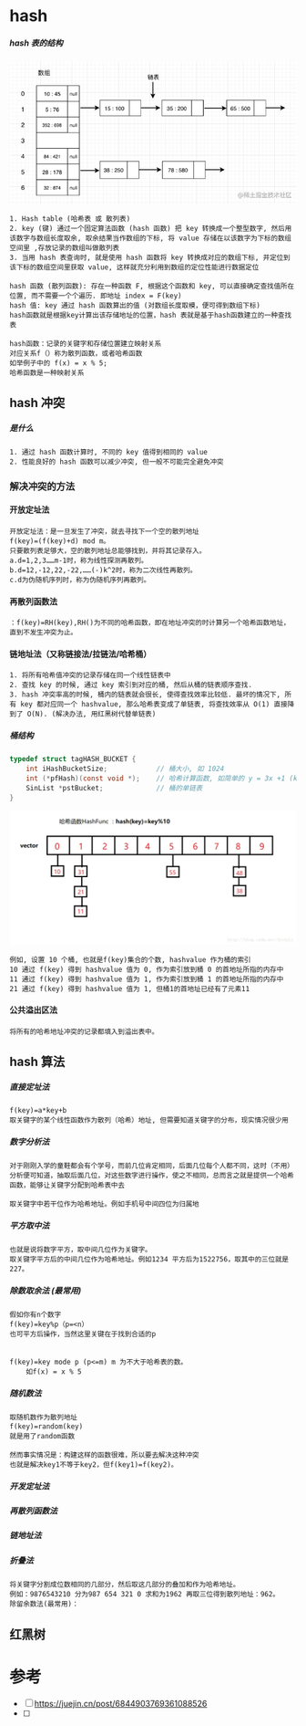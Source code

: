 # hash

##### hash 表的结构

<img src=".\image\hash表的结构.png" alt="hash表的结构" style="zoom:80%;" />



```
1. Hash table (哈希表 或 散列表)
2. key (键) 通过一个固定算法函数 (hash 函数) 把 key 转换成一个整型数字, 然后用该数字与数组长度取余, 取余结果当作数组的下标, 将 value 存储在以该数字为下标的数组空间里 ,存放记录的数组叫做散列表
3. 当用 hash 表查询时, 就是使用 hash 函数将 key 转换成对应的数组下标, 并定位到该下标的数组空间里获取 value, 这样就充分利用到数组的定位性能进行数据定位

hash 函数 (散列函数): 存在一种函数 F, 根据这个函数和 key, 可以直接确定查找值所在位置, 而不需要一个个遍历. 即地址 index = F(key)
hash 值: key 通过 hash 函数算出的值 (对数组长度取模，便可得到数组下标)
hash函数就是根据key计算出该存储地址的位置，hash 表就是基于hash函数建立的一种查找表

hash函数：记录的关键字和存储位置建立映射关系
对应关系f（）称为散列函数，或者哈希函数
如举例子中的 f(x) = x % 5;
哈希函数是一种映射关系
```

## hash 冲突

##### 是什么

```
1. 通过 hash 函数计算时, 不同的 key 值得到相同的 value
2. 性能良好的 hash 函数可以减少冲突, 但一般不可能完全避免冲突
```

### 解决冲突的方法

#### 开放定址法

```
开放定址法：是一旦发生了冲突，就去寻找下一个空的散列地址
f(key)=(f(key)+d) mod m。
只要散列表足够大，空的散列地址总能够找到，并将其记录存入。
a.d=1,2,3……m-1时，称为线性探测再散列。
b.d=12,-12,22,-22,……(-)k^2时，称为二次线性再散列。
c.d为伪随机序列时，称为伪随机序列再散列。
```

#### 再散列函数法

```
：f(key)=RH(key),RH()为不同的哈希函数，即在地址冲突的时计算另一个哈希函数地址，直到不发生冲突为止。
```

#### 链地址法（又称链接法/拉链法/哈希桶）

```
1. 将所有哈希值冲突的记录存储在同一个线性链表中
2. 查找 key 的时候, 通过 key 索引到对应的桶, 然后从桶的链表顺序查找. 
3. hash 冲突率高的时候, 桶内的链表就会很长, 使得查找效率比较低. 最坏的情况下, 所有 key 都对应同一个 hashvalue, 那么哈希表变成了单链表, 将查找效率从 O(1) 直接降到了 O(N). (解决办法, 用红黑树代替单链表)
```

##### 桶结构

```c
typedef struct tagHASH_BUCKET {
	int iHashBucketSize; 			// 桶大小, 如 1024
	int (*pfHash)(const void *); 	// 哈希计算函数, 如简单的 y = 3x +1 (key=1时，value = 4 value就是索引) 
	SinList *pstBucket; 			// 桶的单链表
}
```

<img src=".\image\hash冲突.webp" alt="hash冲突" style="zoom:50%;" />

```
例如, 设置 10 个桶, 也就是f(key)集合的个数, hashvalue 作为桶的索引
10 通过 f(key) 得到 hashvalue 值为 0, 作为索引放到桶 0 的首地址所指的内存中
11 通过 f(key) 得到 hashvalue 值为 1, 作为索引放到桶 1 的首地址所指的内存中
21 通过 f(key) 得到 hashvalue 值为 1, 但桶1的首地址已经有了元素11
```





#### 公共溢出区法

```
将所有的哈希地址冲突的记录都填入到溢出表中。
```



## hash 算法

##### 直接定址法

```
f(key)=a*key+b
取关键字的某个线性函数作为散列（哈希）地址, 但需要知道关键字的分布，现实情况很少用
```

##### 数字分析法

```
对于刚刚入学的童鞋都会有个学号，而前几位肯定相同，后面几位每个人都不同，这时（不用）分析便可知道，抽取后面几位，对这些数字进行操作，使之不相同，总而言之就是提供一个哈希函数，能够让关键字分配到哈希表中去

取关键字中若干位作为哈希地址。例如手机号中间四位为归属地
```

##### 平方取中法

```
也就是说将数字平方，取中间几位作为关键字。
取关键字平方后的中间几位作为哈希地址。例如1234 平方后为1522756，取其中的三位就是227。
```

##### 除数取余法 (最常用)

```
假如你有n个数字
f(key)=key%p（p=<n）
也可平方后操作，当然这里关键在于找到合适的p


f(key)=key mode p (p<=m) m 为不大于哈希表的数。
    如f(x) = x % 5
```

##### 随机数法

```
取随机数作为散列地址
f(key)=random(key)
就是用了random函数

然而事实情况是：构建这样的函数很难，所以要去解决这种冲突
也就是解决key1不等于key2，但f(key1)=f(key2)。
```

##### 开发定址法

##### 再散列函数法

##### 链地址法

##### 折叠法

```
将关键字分割成位数相同的几部分，然后取这几部分的叠加和作为哈希地址。
例如：9876543210 分为987 654 321 0 求和为1962 再取三位得到散列地址：962。
除留余数法(最常用)：
```

## 红黑树

# 参考

- [ ] https://juejin.cn/post/6844903769361088526
- [ ] 